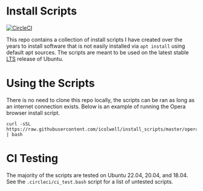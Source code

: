 # Install Scripts

[![CircleCI](https://circleci.com/gh/icolwell/install_scripts.svg?style=shield)](https://circleci.com/gh/icolwell/install_scripts)

This repo contains a collection of install scripts I have created over the years
to install software that is not easily installed via `apt install` using default apt sources.
The scripts are meant to be used on the latest stable
[LTS](https://wiki.ubuntu.com/LTS) release of Ubuntu.


# Using the Scripts

There is no need to clone this repo locally, the scripts can be ran as long as
an internet connection exists. Below is an example of running the Opera browser install
script.

```
curl -sSL https://raw.githubusercontent.com/icolwell/install_scripts/master/opera_install.bash | bash
```

# CI Testing

The majority of the scripts are tested on Ubuntu 22.04, 20.04, and 18.04.
See the `.circleci/ci_test.bash` script for a list of untested scripts.

